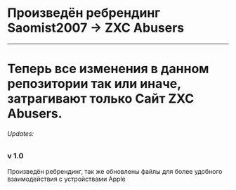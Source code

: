 # Произведён ребрендинг Saomist2007 -> ZXC Abusers
***
Теперь все изменения в данном репозитории так или иначе, затрагивают только Сайт ZXC Abusers.
========================
###### Updates:
### v 1.0
Произведён ребрендинг, так же обновлены файлы для более удобного взаимодействия с устройствами Apple
